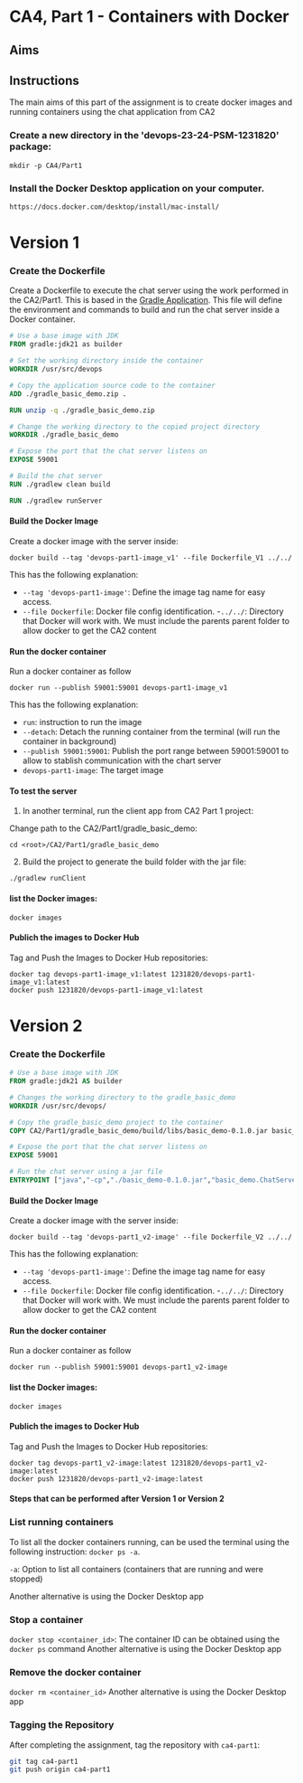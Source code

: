 # CA4, Part 1 - Containers with Docker

## Aims


## Instructions
The main aims of this part of the assignment is to create docker images and running containers using the chat application from CA2

### Create a new directory in the 'devops-23-24-PSM-1231820' package:
```
mkdir -p CA4/Part1
```

### Install the Docker Desktop application on your computer.
```
https://docs.docker.com/desktop/install/mac-install/
```

# Version 1

### Create the Dockerfile

Create a Dockerfile to execute the chat server using the work performed in the CA2/Part1. 
This is based in the [Gradle Application](https://bitbucket.org/pssmatos/gradle_basic_demo/).
This file will define the environment and commands to build and run the chat server inside a Docker container.


```Dockerfile
# Use a base image with JDK
FROM gradle:jdk21 as builder

# Set the working directory inside the container
WORKDIR /usr/src/devops

# Copy the application source code to the container
ADD ./gradle_basic_demo.zip .

RUN unzip -q ./gradle_basic_demo.zip

# Change the working directory to the copied project directory
WORKDIR ./gradle_basic_demo

# Expose the port that the chat server listens on
EXPOSE 59001

# Build the chat server
RUN ./gradlew clean build

RUN ./gradlew runServer
```

#### Build the Docker Image

Create a docker image with the server inside: 
```
docker build --tag 'devops-part1-image_v1' --file Dockerfile_V1 ../../
```
This has the following explanation:
- `--tag 'devops-part1-image'`: Define the image tag name for easy access.
- `--file Dockerfile`: Docker file config identification.
  -`../../`: Directory that Docker will work with. We must include the parents parent folder to allow docker to get the CA2 content

#### Run the docker container
Run a docker container as follow
```
docker run --publish 59001:59001 devops-part1-image_v1
```
This has the following explanation:
- `run`: instruction to run the image
- `--detach`: Detach the running container from the terminal (will run the container in background)
- `--publish 59001:59001`: Publish the port range between 59001:59001 to allow to stablish communication with the chart server
- `devops-part1-image`: The target image

#### To test the server

1. In another terminal, run the client app from CA2 Part 1 project:

Change path to the CA2/Part1/gradle_basic_demo: 
```
cd <root>/CA2/Part1/gradle_basic_demo
```

2. Build the project to generate the build folder with the jar file: 
```
./gradlew runClient
```

#### list the Docker images:
```
docker images
```

#### Publich the images to Docker Hub
Tag and Push the Images to Docker Hub repositories:
```
docker tag devops-part1-image_v1:latest 1231820/devops-part1-image_v1:latest
docker push 1231820/devops-part1-image_v1:latest
```

# Version 2

### Create the Dockerfile

```Dockerfile
# Use a base image with JDK
FROM gradle:jdk21 AS builder

# Changes the working directory to the gradle_basic_demo
WORKDIR /usr/src/devops/

# Copy the gradle_basic_demo project to the container
COPY CA2/Part1/gradle_basic_demo/build/libs/basic_demo-0.1.0.jar basic_demo-0.1.0.jar

# Expose the port that the chat server listens on
EXPOSE 59001

# Run the chat server using a jar file
ENTRYPOINT ["java","-cp","./basic_demo-0.1.0.jar","basic_demo.ChatServerApp","59001"]
```

#### Build the Docker Image

Create a docker image with the server inside:
```
docker build --tag 'devops-part1_v2-image' --file Dockerfile_V2 ../../
```
This has the following explanation:
- `--tag 'devops-part1-image'`: Define the image tag name for easy access.
- `--file Dockerfile`: Docker file config identification.
  -`../../`: Directory that Docker will work with. We must include the parents parent folder to allow docker to get the CA2 content

#### Run the docker container

Run a docker container as follow
```
docker run --publish 59001:59001 devops-part1_v2-image
```

#### list the Docker images:
```
docker images
```

#### Publich the images to Docker Hub
Tag and Push the Images to Docker Hub repositories:
```
docker tag devops-part1_v2-image:latest 1231820/devops-part1_v2-image:latest
docker push 1231820/devops-part1_v2-image:latest

```

#### Steps that can be performed after Version 1 or Version 2

### List running containers

To list all the docker containers running, can be used the terminal using the following instruction: `docker ps -a`.

`-a`: Option to list all containers (containers that are running and were stopped)

Another alternative is using the Docker Desktop app

### Stop a container

`docker stop <container_id>`: The container ID can be obtained using the `docker ps` command
Another alternative is using the Docker Desktop app

### Remove the docker container

`docker rm <container_id>`
Another alternative is using the Docker Desktop app

### Tagging the Repository

After completing the assignment, tag the repository with `ca4-part1`:

```sh
git tag ca4-part1
git push origin ca4-part1
```